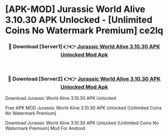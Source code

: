 # [APK-MOD] Jurassic World Alive 3.10.30 APK Unlocked - [Unlimited Coins No Watermark Premium] ce2lq



<div align="center">
<h3>🔴 Download [Server1] 👉👉 <a href="https://momento.my/?title=Jurassic_World_Alive_3.10.30_APK_Unlocked">Jurassic World Alive 3.10.30 APK Unlocked Mod Apk</a></h3><br>

<h3>🔴 Download [Server2] 👉👉 <a href="https://momento.my/?title=Jurassic_World_Alive_3.10.30_APK_Unlocked">Jurassic World Alive 3.10.30 APK Unlocked Mod Apk</a></h3>
</div>



Download Jurassic World Alive 3.10.30 APK Unlocked 

Free APK MOD Jurassic World Alive 3.10.30 APK Unlocked [Unlimited Coins No Watermark Premium]

Download Jurassic World Alive 3.10.30 APK Unlocked [Unlimited Coins No Watermark Premium] Mod For Android
